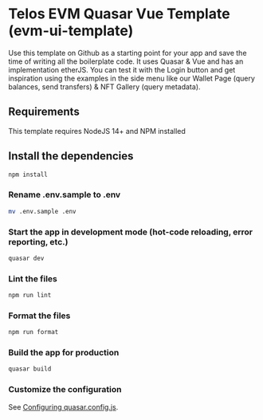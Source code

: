 # Telos EVM Quasar Vue Template (evm-ui-template)

Use this template on Github as a starting point for your app and save the time of writing all the boilerplate code. It uses Quasar & Vue and has an implementation etherJS. You can test it with the Login button and get inspiration using the examples in the side menu like our Wallet Page (query balances, send transfers) & NFT Gallery (query metadata).

## Requirements

This template requires NodeJS 14+ and NPM installed

## Install the dependencies
```bash
npm install
```

### Rename .env.sample to .env 
```bash
mv .env.sample .env
```

### Start the app in development mode (hot-code reloading, error reporting, etc.)
```bash
quasar dev
```


### Lint the files
```bash
npm run lint
```


### Format the files
```bash
npm run format
```



### Build the app for production
```bash
quasar build
```

### Customize the configuration
See [Configuring quasar.config.js](https://v2.quasar.dev/quasar-cli-webpack/quasar-config-js).
